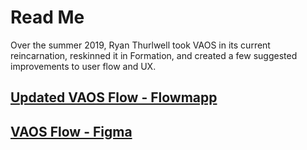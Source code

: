 # Read Me

Over the summer 2019, Ryan Thurlwell took VAOS in its current reincarnation, reskinned it in Formation, and created a few suggested improvements to user flow and UX. 

## [Updated VAOS Flow - Flowmapp](https://app.flowmapp.com/share/0fdcf2559a4c55625591f89c2e5d7649/userflow/83089/)
## [VAOS Flow - Figma](https://www.figma.com/file/KGChcQHMrTReo7T7cML418/VAOS-Flow)
